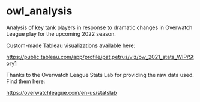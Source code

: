 # owl_analysis
Analysis of key tank players in response to dramatic changes in Overwatch League play for the upcoming 2022 season.

Custom-made Tableau visualizations available here:

https://public.tableau.com/app/profile/pat.petrus/viz/ow_2021_stats_WIP/Story1

Thanks to the Overwatch League Stats Lab for providing the raw data used. Find them here:

https://overwatchleague.com/en-us/statslab